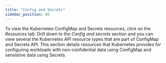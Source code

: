 ```yaml
---
title: "Config and Secrets"
sidebar_position: 80
---
```


To view the Kubernetes ConfigMap and Secrets resources, click on the <i>Resources</i> tab. Drill down to the <i>Config and secrets</i> section and you can view several the Kubernetes API resource types that are part of ConfigMap and Secrets API. This section details resources that Kubernetes provides for configuring workloads with non-confidential data using ConfigMap and sensistive data using Secrets.

